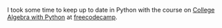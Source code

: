 I took some time to keep up to date in Python with the course on [College Algebra with Python](https://freecodecamp.org/certification/Karl_Pelka/college-algebra-with-python-v8) at [freecodecamp](https://www.freecodecamp.org).
